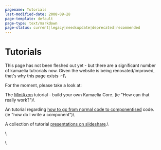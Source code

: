 ```yaml
---
pagename: Tutorials
last-modified-date: 2008-09-28
page-template: default
page-type: text/markdown
page-status: current|legacy|needsupdate|deprecated|recommended
---
```

Tutorials
=========

This page has not been fleshed out yet - but there are a significant
number of kamaelia tutrorials now. Given the website is being
renovated/improved, that\'s why this page exists :-)\

For the moment, please take a look at:

The [MiniAxon](/MiniAxon.html) tutorial - build your own Kamaelia Core. (ie
\"How can that really work?\")\

An tutorial regarding [how to go from normal code to
componentised](http://www.kamaelia.org/cgi-bin/blog/blog.cgi?rm=viewpost&nodeid=1113495151)
code. (ie \"how do I write a component\")\

A collection of tutorial [presentations on
slideshare](http://www.slideshare.net/kamaelian/slideshows).\

\

\
